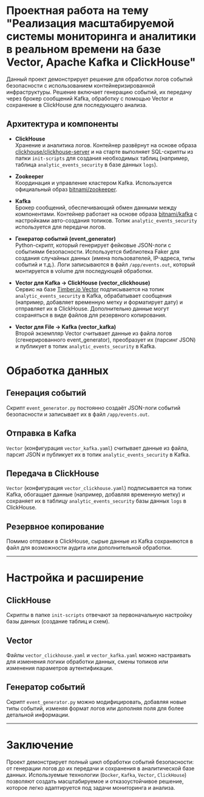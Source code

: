 # Проектная работа на тему "Реализация масштабируемой системы мониторинга и аналитики в реальном времени на базе Vector, Apache Kafka и ClickHouse"
Данный проект демонстрирует решение для обработки логов событий безопасности с использованием контейнеризированной инфраструктуры. Решение включает генерацию событий, их передачу через брокер сообщений Kafka, обработку с помощью Vector и сохранение в ClickHouse для последующего анализа.
## Архитектура и компоненты

- **ClickHouse**  
  Хранение и аналитика логов. Контейнер развёрнут на основе образа [clickhouse/clickhouse-server](https://hub.docker.com/r/clickhouse/clickhouse-server) и на старте выполняет SQL-скрипты из папки `init-scripts` для создания необходимых таблиц (например, таблица `analytic_events_security` в базе данных `logs`).

- **Zookeeper**  
  Координация и управление кластером Kafka. Используется официальный образ [bitnami/zookeeper](https://hub.docker.com/r/bitnami/zookeeper).

- **Kafka**  
  Брокер сообщений, обеспечивающий обмен данными между компонентами. Контейнер работает на основе образа [bitnami/kafka](https://hub.docker.com/r/bitnami/kafka) с настройками авто-создания топиков. Топик `analytic_events_security` используется для передачи логов.

- **Генератор событий (event_generator)**  
  Python-скрипт, который генерирует фейковые JSON-логи с событиями безопасности. Используется библиотека Faker для создания случайных данных (имена пользователей, IP-адреса, типы событий и т.д.). Логи записываются в файл `/app/events.out`, который монтируется в volume для последующей обработки.

- **Vector для Kafka → ClickHouse (vector_clickhouse)**  
  Сервис на базе [Timber.io Vector](https://vector.dev) подписывается на топик `analytic_events_security` в Kafka, обрабатывает сообщения (например, добавляет временную метку и форматирует дату) и отправляет их в ClickHouse. Дополнительно данные могут сохраняться в виде файлов для резервного копирования.

- **Vector для File → Kafka (vector_kafka)**  
  Второй экземпляр Vector считывает данные из файла логов (сгенерированного event_generator), преобразует их (парсинг JSON) и публикует в топик `analytic_events_security` в Kafka.

# Обработка данных

## Генерация событий
Скрипт `event_generator.py` постоянно создаёт JSON-логи событий безопасности и записывает их в файл `/app/events.out`.

## Отправка в Kafka
`Vector` (конфигурация `vector_kafka.yaml`) считывает данные из файла, парсит JSON и публикует их в топик `analytic_events_security` в Kafka.

## Передача в ClickHouse
`Vector` (конфигурация `vector_clickhouse.yaml`) подписывается на топик Kafka, обогащает данные (например, добавляя временную метку) и сохраняет их в таблицу `analytic_events_security` базы данных `logs` в ClickHouse.

## Резервное копирование
Помимо отправки в ClickHouse, сырые данные из Kafka сохраняются в файл для возможности аудита или дополнительной обработки.

---

# Настройка и расширение

## ClickHouse
Скрипты в папке `init-scripts` отвечают за первоначальную настройку базы данных (создание таблиц и схем).

## Vector
Файлы `vector_clickhouse.yaml` и `vector_kafka.yaml` можно настраивать для изменения логики обработки данных, смены топиков или изменения параметров аутентификации.

## Генератор событий
Скрипт `event_generator.py` можно модифицировать, добавляя новые типы событий, изменяя формат логов или дополняя поля для более детальной информации.

---
# Заключение
Проект демонстрирует полный цикл обработки событий безопасности: от генерации логов до их передачи и сохранения в аналитической базе данных. Используемые технологии (`Docker`, `Kafka`, `Vector`, `ClickHouse`) позволяют создать масштабируемое и отказоустойчивое решение, которое легко адаптируется под задачи мониторинга и анализа.
